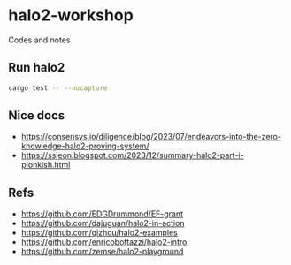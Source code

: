 # halo2-workshop

Codes and notes

## Run halo2

```sh
cargo test -- --nocapture
```

## Nice docs

* <https://consensys.io/diligence/blog/2023/07/endeavors-into-the-zero-knowledge-halo2-proving-system/>
* <https://ssjeon.blogspot.com/2023/12/summary-halo2-part-i-plonkish.html>

## Refs

* <https://github.com/EDGDrummond/EF-grant>
* <https://github.com/dajuguan/halo2-in-action>
* <https://github.com/qizhou/halo2-examples>
* <https://github.com/enricobottazzi/halo2-intro>
* <https://github.com/zemse/halo2-playground>
